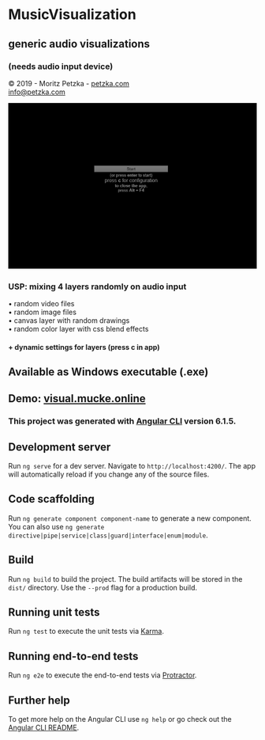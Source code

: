 # MusicVisualization

## generic audio visualizations 
### (needs audio input device)

 © 2019 - Moritz Petzka - <a href="https://petzka.com" target="_blank">petzka.com</a><br>
 <a href="mailto:info@petzka.com">info@petzka.com</a><br>
 
 ![preview image](app_preview.jpg?raw=true "Preview")
 
### USP: mixing 4 layers randomly on audio input<br>
• random video files<br>
• random image files<br>
• canvas layer with random drawings<br>
• random color layer with css blend effects<br>

#### + dynamic settings for layers (press c in app)

## Available as Windows executable (.exe)

## Demo:  <a href="http://visual.mucke.online" target="_blank">visual.mucke.online</a>






### This project was generated with [Angular CLI](https://github.com/angular/angular-cli) version 6.1.5.

## Development server

Run `ng serve` for a dev server. Navigate to `http://localhost:4200/`. The app will automatically reload if you change any of the source files.

## Code scaffolding

Run `ng generate component component-name` to generate a new component. You can also use `ng generate directive|pipe|service|class|guard|interface|enum|module`.

## Build

Run `ng build` to build the project. The build artifacts will be stored in the `dist/` directory. Use the `--prod` flag for a production build.

## Running unit tests

Run `ng test` to execute the unit tests via [Karma](https://karma-runner.github.io).

## Running end-to-end tests

Run `ng e2e` to execute the end-to-end tests via [Protractor](http://www.protractortest.org/).

## Further help

To get more help on the Angular CLI use `ng help` or go check out the [Angular CLI README](https://github.com/angular/angular-cli/blob/master/README.md).
